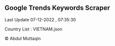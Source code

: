 

## Google Trends Keywords Scraper 
 
Last Update 07-12-2022 , 07:35:30

Country List :
VIETNAM.json



© Abdul Muttaqin 
